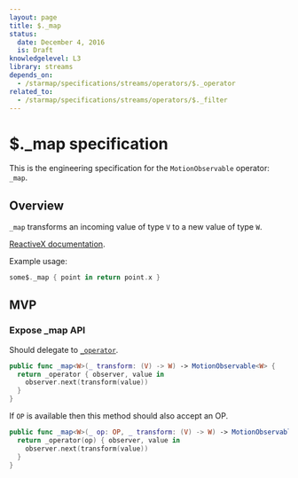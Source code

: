 ```yaml
---
layout: page
title: $._map
status:
  date: December 4, 2016
  is: Draft
knowledgelevel: L3
library: streams
depends_on:
  - /starmap/specifications/streams/operators/$._operator
related_to:
  - /starmap/specifications/streams/operators/$._filter
---
```


# $._map specification

This is the engineering specification for the `MotionObservable` operator: `_map`.

## Overview

`_map` transforms an incoming value of type `V` to a new value of type `W`.

[ReactiveX documentation](http://reactivex.io/documentation/operators/map.html).

Example usage:

```swift
some$._map { point in return point.x }
```

## MVP

### Expose _map API

Should delegate to [`_operator`](operator).

```swift
public func _map<W>(_ transform: (V) -> W) -> MotionObservable<W> {
  return _operator { observer, value in
    observer.next(transform(value))
  }
}
```

If `OP` is available then this method should also accept an OP.

```swift
public func _map<W>(_ op: OP, _ transform: (V) -> W) -> MotionObservable<W> {
  return _operator(op) { observer, value in
    observer.next(transform(value))
  }
}
```
